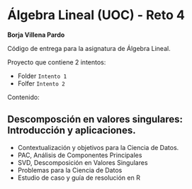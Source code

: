 # Álgebra Lineal (UOC) - Reto 4

**Borja Villena Pardo**

Código de entrega para la asignatura de Álgebra Lineal.    

Proyecto que contiene 2 intentos:    
- Folder `Intento 1`    
- Folfer `Intento 2`    

Contenido:

## Descomposción en valores singulares: Introducción y aplicaciones.

- Contextualización y objetivos para la Ciencia de Datos.
- PAC, Análisis de Componentes Principales
- SVD, Descomposición en Valores Singulares
- Problemas para la Ciencia de Datos
- Estudio de caso y guía de resolución en R
